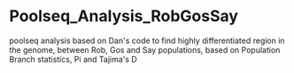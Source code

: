 # Poolseq_Analysis_RobGosSay
poolseq analysis based on Dan's code to find highly differentiated region in the genome, between Rob, Gos and Say populations, based on Population Branch statistics, Pi and Tajima's D
